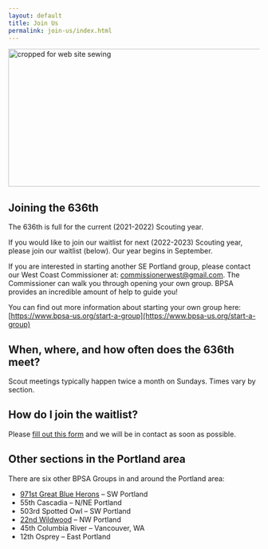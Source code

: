 ```yaml
---
layout: default
title: Join Us
permalink: join-us/index.html
---
```

<a title="cropped for web site sewing by wittco.gmbh, on Flickr" href="http://www.flickr.com/photos/wittcogmbh/8619989293/"><img src="http://farm9.staticflickr.com/8264/8619989293_ed1aa8b4dc_z.jpg" alt="cropped for web site sewing" width="640" height="276" /></a>

## Joining the 636th ##

The 636th is full for the current (2021-2022) Scouting year.

If you would like to join our waitlist for next (2022-2023) Scouting year, please join our waitlist (below). Our year begins in September.

If you are interested in starting another SE Portland group, please contact our West Coast Commissioner at:
[commissionerwest@gmail.com](mailto:commissionerwest@gmail.com). The Commissioner can walk you through opening your own group. BPSA provides an incredible amount of help to guide you!

You can find out more information about starting your own group here:<br/>
[https://www.bpsa-us.org/start-a-group](https://www.bpsa-us.org/start-a-group)

## When, where, and how often does the 636th meet? ##

Scout meetings typically happen twice a month on Sundays. Times vary by section.

## How do I join the waitlist? ##

Please [fill out this form](http://goo.gl/forms/OwVrVEM9qe) and we will be in contact as soon as possible.

## Other sections in the Portland area ##

There are six other BPSA Groups in and around the Portland area:

* [971st Great Blue Herons](http://www.facebook.com/pages/category/Youth-Organization/971st-Great-Blue-Herons-454989604910326/) &ndash; SW Portland
* 55th Cascadia &ndash; N/NE Portland
* 503rd Spotted Owl &ndash; SW Portland
* [22nd Wildwood](http://www.22ndwildwood.org/) &ndash; NW Portland
* 45th Columbia River &ndash; Vancouver, WA
* 12th Osprey &ndash; East Portland
